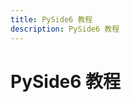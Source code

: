 ```yaml
---
title: PySide6 教程
description: PySide6 教程
---
```


# PySide6 教程

<AutoCatalog />

<!-- 

| 地址                                                           | 内容                       |
| -------------------------------------------------------------- | -------------------------- |
| https://doc.qt.io/qtforpython/                                 | 官方文档                   |
| https://www.perfcode.com/p/pyside6                             | PySide6 入门教程           |
| https://maicss.gitbook.io/pyqt-chinese-tutoral/pyqt6           | PyQt6 中文教程（翻译）     |
| https://zhuanlan.zhihu.com/p/520606210                         | 个人博客教程               |
| https://blog.csdn.net/baidu_36499789/article/details/113835688 | 个人博客教程（含 PySide2） |
| https://xugaoxiang.com/2019/12/04/pyqt5-1-env/                 | PyQt5 个人博客教程         |
| PyQt5 快速开发与实战                                           | 参考书（含源代码）         |
| PySide6 界面开发实例                                           | 参考书（不含源代码）       |
| https://zhuanlan.zhihu.com/p/133303836                         | Nuitka 博客                |
| https://github.com/flyfire/pyside6-examples                    | PySide6 示例代码（超多）   |
| https://github.com/muziing/PySide6-Code-Tutorial               | PySide6 中文教程           |

 -->
